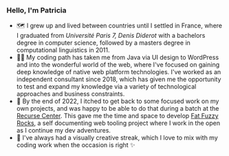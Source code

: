 ### Hello, I'm Patricia

- 🗺️  I grew up and lived between countries until I settled in France, where I graduated from _Université Paris 7, Denis Diderot_ with a bachelors degree in computer science, followed by a masters degree in computational linguistics in 2011.
- 👩‍💻 My coding path has taken me from Java via UI design to WordPress and into the wonderful world of the web, where I've focused on gaining deep knowledge of native web platform technologies. I've worked as an independent consultant since 2018, which has given me the opportunity to test and expand my knowledge via a variety of technological approaches and business constraints.
- 🌈 By the end of 2022, I itched to get back to some focused work on my own projects, and was happy to be able to do that during a batch at the [Recurse Center](https://www.recurse.com). This gave me the time and space to develop [Fat Fuzzy Rocks](https://rocks.pages.dev/), a self documenting web tooling project where I work in the open as I continue my dev adventures.
- 🎨 I've always had a visually creative streak, which I love to mix with my coding work when the occasion is right ✨

<!--

Here are some ideas to get you started:

- 🔭 I’m currently working on ...
- 🌱 I’m currently learning ...
- 👯 I’m looking to collaborate on ...
- 🤔 I’m looking for help with ...
- 💬 Ask me about ...
- 📫 How to reach me: ...
- 😄 Pronouns: ...
- ⚡ Fun fact: ...
-->
